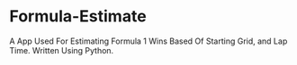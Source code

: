 # Formula-Estimate
A App Used For Estimating Formula 1 Wins Based Of Starting Grid, and Lap Time.  Written Using Python.
